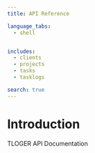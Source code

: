 ```yaml
---
title: API Reference

language_tabs:
  - shell


includes:
  - clients
  - projects
  - tasks
  - tasklogs

search: true
---
```


# Introduction

TLOGER API Documentation


